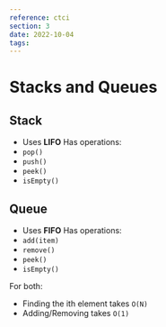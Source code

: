```yaml
---
reference: ctci
section: 3
date: 2022-10-04
tags: 
---
```

# Stacks and Queues

## Stack
- Uses **LIFO**
Has operations:
- `pop()`
- `push()`
- `peek()`
- `isEmpty()`

## Queue
- Uses **FIFO**
Has operations:
- `add(item)`
- `remove()`
- `peek()`
- `isEmpty()`

For both:
- Finding the ith element takes `O(N)`
- Adding/Removing takes `O(1)`